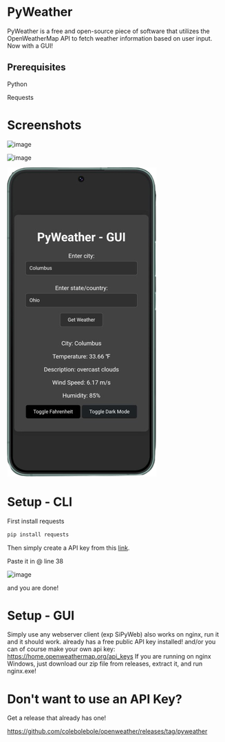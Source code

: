 # PyWeather
PyWeather is a free and open-source piece of software that utilizes the OpenWeatherMap API to fetch weather information based on user input.
Now with a GUI! 

## Prerequisites  
Python

Requests

# Screenshots
![image](https://github.com/colebolebole/openweather/assets/88512222/44244110-3167-4f31-afb2-5c7e022eab1c)

![image](https://github.com/colebolebole/pyweather/assets/88512222/ff4a6020-4b6f-47da-894a-1451f0143c2a)

![image](mobile.png)

# Setup - CLI
First install requests

```python
pip install requests
```

Then simply create a API key from this [link](https://home.openweathermap.org/api_keys).

Paste it in @ line 38

![image](https://github.com/colebolebole/openweather/assets/88512222/16d9d12e-ebfe-4892-b5a0-73ee1049b436)

and you are done!

# Setup - GUI
Simply use any webserver client (exp SiPyWeb) also works on nginx, run it and it should work. already has a free public API key installed!
and/or you can of course make your own api key: https://home.openweathermap.org/api_keys
If you are running on nginx Windows, just download our zip file from releases, extract it, and run nginx.exe!

# Don't want to use an API Key?
Get a release that already has one!

https://github.com/colebolebole/openweather/releases/tag/pyweather

